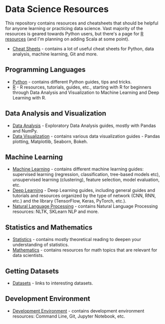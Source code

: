 # Data Science Resources

This repository contains resources and cheatsheets that should be helpful for anyone learning or practicing data science. Vast majority of the resources is geared towards Python users, but there's a page for [R resources](./Programming-Languages/R.md) (and I'm planning on adding Scala at some point).

-   [Cheat Sheets](Cheat-Sheets) - contains a lot of useful cheat sheets for Python, data analysis, machine learning, Git and more.

## Programming Languages

-   [Python](./Programming-Languages/Python.md) - contains different Python guides, tips and tricks.
-   [R](./Programming-Languages/R.md) - R resources, tutorials, guides, etc., starting with R for beginners through Data Analysis and Visualization to Machine Learning and Deep Learning with R.

## Data Analysis and Visualization

-   [Data Analysis](./Data-Analysis-Visualization/Data-Analysis.md) - Exploratory Data Analysis guides, mostly with Pandas and NumPy.
-   [Data Visualization](./Data-Analysis-Visualization/Data-Visualization.md) - contains various data visualization guides - Pandas plotting, Matplotlib, Seaborn, Bokeh.

## Machine Learning

-   [Machine Learning](./Machine-Learning/Machine-Learning.md) - contains different machine learning guides: supervised learning (regression, classification, tree-based models etc), unsupervised learning (clustering), feature selection, model evaluation, etc.
-   [Deep Learning](./Machine-Learning/Deep-Learning.md) - Deep Learning guides, including general guides and tutorials and resources organized by the type of network (CNN, RNN, etc.) and the library (TensorFlow, Keras, PyTorch, etc.).
-   [Natural Language Processing](./Machine-Learning/NLP.md) - contains Natural Language Processing resources: NLTK, SKLearn NLP and more.

## Statistics and Mathematics

-   [Statistics](./Stats-Math/Statistics.md) - contains mostly theoretical reading to deepen your understanding of statistics.
-   [Mathematics](./Stats-Math/Math.md) - contains resources for math topics that are relevant for data scientists.

## Getting Datasets

-   [Datasets](./Getting-Data/Datasets.md) -  links to interesting datasets.

## Development Environment

-   [Development Environment](./Development-Environment/Enviroment.md) - contains development environment resources: Command Line, Git, Jupyter Notebook, etc.
